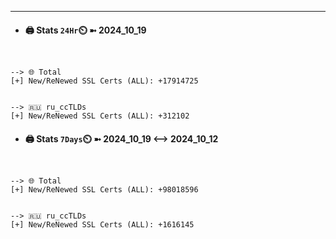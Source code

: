 

---
- #### 🖨️ **Stats** `24Hr`⏲️ ➼ 2024_10_19
```console


--> 🌐 Total
[+] New/ReNewed SSL Certs (ALL): +17914725


--> 🇷🇺 ru_ccTLDs
[+] New/ReNewed SSL Certs (ALL): +312102

```

- #### 🖨️ **Stats** `7Days`⏲️ ➼ 2024_10_19 <--> 2024_10_12
```console


--> 🌐 Total
[+] New/ReNewed SSL Certs (ALL): +98018596


--> 🇷🇺 ru_ccTLDs
[+] New/ReNewed SSL Certs (ALL): +1616145

```

